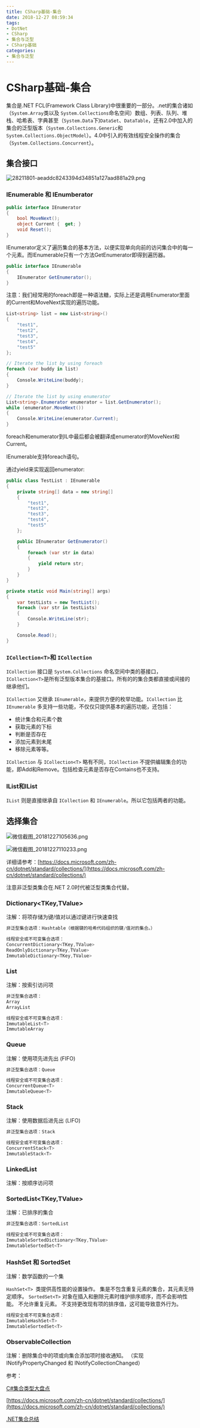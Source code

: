 ```yaml
---
title: CSharp基础-集合
date: 2018-12-27 08:59:34
tags:
- DotNet
- CSharp
- 集合与泛型
- CSharp基础
categories: 
- 集合与泛型
---
```

# CSharp基础-集合

集合是.NET FCL(Framework Class Library)中很重要的一部分。.net的集合诸如（`System.Array`类以及 `System.Collections`命名空间）数组、列表、队列、堆栈、哈希表、字典甚至（`System.Data`下)`DataSet`、`DataTable`，还有2.0中加入的集合的泛型版本（`System.Collections.Generic`和 `System.Collections.ObjectModel`）。4.0中引入的有效线程安全操作的集合（`System.Collections.Concurrent`）。

## 集合接口

![28211801-aeaddc8243394d34851a127aad881a29.png](/img/28211801-aeaddc8243394d34851a127aad881a29.png)

### IEnumerable 和 IEnumberator

```cs
public interface IEnumerator
{
    bool MoveNext();
    object Current {  get; }
    void Reset();
}
```

IEnumerator定义了遍历集合的基本方法，以便实现单向向前的访问集合中的每一个元素。而IEnumerable只有一个方法GetEnumerator即得到遍历器。

```cs
public interface IEnumerable
{
    IEnumerator GetEnumerator();
}
```

注意：我们经常用的foreach即是一种语法糖，实际上还是调用Enumerator里面的Current和MoveNext实现的遍历功能。

```cs
List<string> list = new List<string>()
{
    "test1",
    "test2",
    "test3",
    "test4",
    "test5"
};

// Iterate the list by using foreach
foreach (var buddy in list)
{
    Console.WriteLine(buddy);
}

// Iterate the list by using enumerator
List<string>.Enumerator enumerator = list.GetEnumerator();
while (enumerator.MoveNext())
{
    Console.WriteLine(enumerator.Current);
}
```

foreach和enumerator到IL中最后都会被翻译成enumerator的MoveNext和Current。

IEnumerable支持foreach语句。

通过yield来实现返回enumerator:

```cs
public class TestList : IEnumerable
{
    private string[] data = new string[]
    {
        "test1",
        "test2",
        "test3",
        "test4",
        "test5"
    };

    public IEnumerator GetEnumerator()
    {
        foreach (var str in data)
        {
            yield return str;
        }
    }
}

private static void Main(string[] args)
{
    var testLists = new TestList();
    foreach (var str in testLists)
    {
        Console.WriteLine(str);
    }

    Console.Read();
}
```

### `ICollection<T>`和 `ICollection`

`ICollection` 接口是 `System.Collections` 命名空间中类的基接口，`ICollection<T>`是所有泛型版本集合的基接口。所有的的集合类都直接或间接的继承他们。

`ICollection` 又继承 `IEnumerable`，来提供方便的枚举功能。`ICollection` 比 `IEnumerable` 多支持一些功能，不仅仅只提供基本的遍历功能，还包括：

* 统计集合和元素个数
* 获取元素的下标
* 判断是否存在
* 添加元素到未尾
* 移除元素等等。

`ICollection` 与 `ICollection<T>` 略有不同，`ICollection` 不提供编辑集合的功能，即Add和Remove。包括检查元素是否存在Contains也不支持。

### IList<T>和IList

`IList` 则是直接继承自 `ICollection` 和 `IEnumerable`。所以它包括两者的功能。

## 选择集合

![微信截图_20181227105636.png](/img/微信截图_20181227105636.png)

![微信截图_20181227110233.png](/img/微信截图_20181227110233.png)

详细请参考：[https://docs.microsoft.com/zh-cn/dotnet/standard/collections/](https://docs.microsoft.com/zh-cn/dotnet/standard/collections/)

注意非泛型类集合在.NET 2.0时代被泛型类集合代替。

### Dictionary<TKey,TValue>

注解：将项存储为键/值对以通过键进行快速查找

```cs
非泛型集合选项：Hashtable（根据键的哈希代码组织的键/值对的集合。）

线程安全或不可变集合选项：
ConcurrentDictionary<TKey,TValue>
ReadOnlyDictionary<TKey,TValue>
ImmutableDictionary<TKey,TValue>
```

### List<T>

注解：按索引访问项

```cs
非泛型集合选项：
Array
ArrayList

线程安全或不可变集合选项：
ImmutableList<T>
ImmutableArray
```

### Queue<T>

注解：使用项先进先出 (FIFO)

```cs
非泛型集合选项：Queue

线程安全或不可变集合选项：
ConcurrentQueue<T>
ImmutableQueue<T>
```

### Stack<T>

注解：使用数据后进先出 (LIFO)

```cs
非泛型集合选项：Stack

线程安全或不可变集合选项：
ConcurrentStack<T>
ImmutableStack<T>
```

### LinkedList<T>

注解：按顺序访问项

### SortedList<TKey,TValue>

注解：已排序的集合

```cs
非泛型集合选项：SortedList

线程安全或不可变集合选项：
ImmutableSortedDictionary<TKey,TValue>
ImmutableSortedSet<T>
```

### HashSet<T> 和 SortedSet<T>

注解：数学函数的一个集

`HashSet<T> `类提供高性能的设置操作。 集是不包含重复元素的集合，其元素无特定顺序。
`SortedSet<T>` 对象在插入和删除元素时维护排序顺序，而不会影响性能。 不允许重复元素。 不支持更改现有项的排序值，这可能导致意外行为。
```cs
线程安全或不可变集合选项：
ImmutableHashSet<T>
ImmutableSortedSet<T>
```

### ObservableCollection<T>

注解：删除集合中的项或向集合添加项时接收通知。 （实现 INotifyPropertyChanged 和 INotifyCollectionChanged）

参考：

[C#集合类型大盘点](https://www.cnblogs.com/jesse2013/p/CollectionsInCSharp.html)

[https://docs.microsoft.com/zh-cn/dotnet/standard/collections/](https://docs.microsoft.com/zh-cn/dotnet/standard/collections/)

[.NET集合总结](https://www.cnblogs.com/forcertain/archive/2013/04/23/3038214.html)